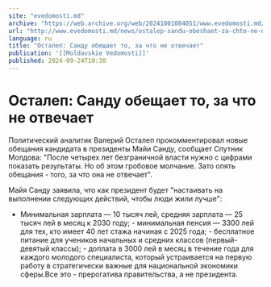 ```yaml
---
site: "evedomosti.md"
archive: "https://web.archive.org/web/20241001084051/www.evedomosti.md/news/ostalep-sandu-obeshaet-za-chto-ne-otvechaet"
url: "http://www.evedomosti.md/news/ostalep-sandu-obeshaet-za-chto-ne-otvechaet"
language: ru
title: "Осталеп: Санду обещает то, за что не отвечает"
publication: '[[Moldavskie Vedomosti]]'
published: 2024-09-24T10:30
---
```


# Осталеп: Санду обещает то, за что не отвечает

Политический аналитик Валерий Осталеп прокомментировал новые обещания кандидата в президенты Майи Санду, сообщает Спутник Молдова: "После четырех лет безграничной власти нужно с цифрами показать результаты. Но об этом гробовое молчание. Зато опять обещания - того, за что она не отвечает".

Майя Санду заявила, что как президент будет "настаивать на выполнении следующих действий, чтобы люди жили лучше":

- Минимальная зарплата — 10 тысяч лей, средняя зарплата — 25 тысяч лей в месяц к 2030 году; - минимальная пенсия — 3300 лей для тех, кто имеет 40 лет стажа начиная с 2025 года; - бесплатное питание для учеников начальных и средних классов (первый-девятый классы); - доплата в 3000 лей в месяц в течение года для каждого молодого специалиста, который устраивается на первую работу в стратегически важные для национальной экономики сферы.Все это - прерогатива правительства, а не президента.